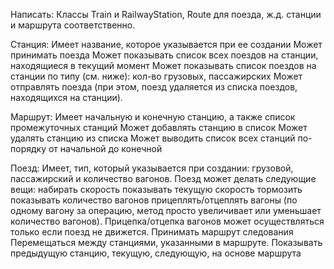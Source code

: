 Написать:
Классы Train и RailwayStation, Route для поезда, ж.д. станции и маршрута соответственно.

Станция:
Имеет название, которое указывается при ее создании
Может принимать поезда
Может показывать список всех поездов на станции, находящиеся в текущий момент
Может показывать список поездов на станции по типу (см. ниже): кол-во грузовых, пассажирских
Может отправлять поезда (при этом, поезд удаляется из списка поездов, находящихся на станции).

Маршрут:
Имеет начальную и конечную станцию, а также список промежуточных станций
Может добавлять станцию в список
Может удалять станцию из списка
Может выводить список всех станций по-порядку от начальной до конечной

Поезд:
Имеет, тип, который указывается при создании: грузовой, пассажирский и количество вагонов.
Поезд может делать следующие вещи:
набирать скорость
показывать текущую скорость
тормозить
показывать количество вагонов
прицеплять/отцеплять вагоны (по одному вагону за операцию, метод просто увеличивает или уменьшает количество вагонов). Прицепка/отцепка вагонов может осуществляться только если поезд не движется.
Принимать маршрут следования
Перемещаться между станциями, указанными в маршруте.
Показывать предыдущую станцию, текущую, следующую, на основе маршрута
